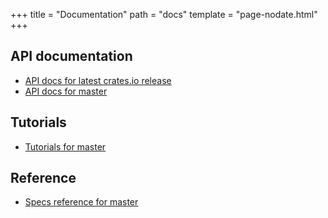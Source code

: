 +++
title = "Documentation"
path = "docs"
template = "page-nodate.html"
+++

## API documentation

* [API docs for latest crates.io release](https://docs.rs/specs)
* [API docs for master](api/specs/)

## Tutorials

* [Tutorials for master](tutorials/)

## Reference

* [Specs reference for master](reference/)

